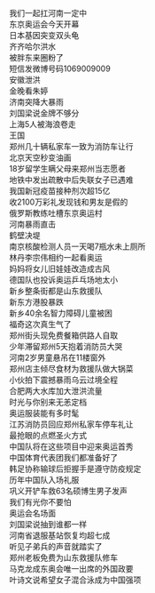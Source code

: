 我们一起扛河南一定中  
东京奥运会今天开幕  
日本基因突变双头龟  
齐齐哈尔洪水  
被胖东来圈粉了  
短信发微博号码1069009009  
安徽泄洪  
金晚看朱婷  
济南突降大暴雨  
刘国梁说金牌不够分  
上海5人被海浪卷走  
王国  
郑州几十辆私家车一致为消防车让行  
北京天空秒变油画  
18岁留学生瞒父母来郑州当志愿者  
地铁中发出疏散中后失联女子已遇难  
我国新冠疫苗接种剂次超15亿  
收2100万彩礼发现钱和男友是假的  
俄罗斯教练吐槽东京奥运村  
河南暴雨直击  
鹤壁决堤  
南京核酸检测人员一天喝7瓶水未上厕所  
林丹李宗伟相约一起看奥运  
妈妈将女儿旧娃娃改造成古风  
德国队也投诉奥运乒乓场地太小  
新乡整条街都是山东救援队  
新东方港股暴跌  
新乡40余名智力障碍儿童被困  
福奇这次真生气了  
郑州街头现免费餐箱供路人自取  
少年滞留郑州5天抱着消防员大哭  
河南2岁男童悬吊在11楼窗外  
郑州店主倾尽食材为救援队做大锅菜  
小伙拍下震撼暴雨乌云过境全程  
合肥两大水库加大泄洪流量  
时光与你别来无恙定档  
奥运服装能有多时髦  
江苏消防员回应郑州私家车停车礼让  
最抢眼的点燃圣火方式  
中国队将在这些项目中迎来奥运首秀  
中国体育代表团我们都准备好了  
韩足协称输球后拒握手是遵守防疫规定  
历年中国队入场礼服  
巩义开铲车救63名硕博生男子发声  
我们有光你不要怕  
奥运会名场面  
刘国梁说抽到谁都一样  
河南省退服基站恢复均超七成  
听见子弟兵的声音就踏实了  
郑州老板免费为山东救援队修车  
马克龙成东奥会唯一出席的外国政要  
叶诗文说希望女子混合泳成为中国强项  
